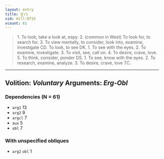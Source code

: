 ```yaml
---
layout: entry
title: ལྟ་√1
vid: Hill:0715
vcount: 61
---
```

> 1\. To look, take a look at, espy\. 2\. (common in West) To look for, to search for\. 3\. To view mentally, to consider, look into, examine, investigate CD\. To look, to see DK\. 1\. To see with the eyes\. 2\. To examine, investigate\. 3\. To visit, see, call on\. 4\. To desire, crave, love\. 5\. To think, consider, ponder DS\. 1\. To see, know with the eyes\. 2\. To research, examine, analyze\. 3\. To desire, crave, love TC\.

---
Volition: _Voluntary_
Arguments: _Erg-Obl_
---

### Dependencies (N = 61)
* `arg1` 13
* `arg2` 9
* `argcl` 7
* `aux` 5
* `obl` 7


### With unspecified obliques
* `arg2` `obl` 1
